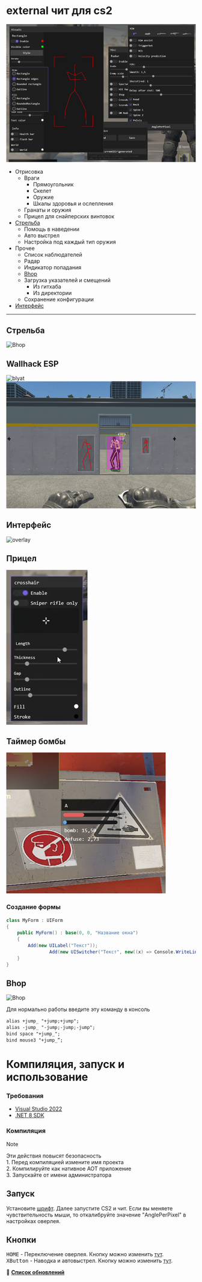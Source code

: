 ﻿﻿
# external чит для cs2

![preview](cs2/Content/preview.jpg)

+ Отрисовка
	- Враги
		* Прямоугольник
		* Скелет
		* Оружие
		* Шкалы здоровья и ослепления
	- Гранаты и оружия
	- Прицел для снайперских винтовок
+ [Стрельба](#Стрельба)
	- Помощь в наведении
	- Авто выстрел
	- Настройка под каждый тип оружия
+ Прочее
	- Список наблюдателей
	- Радар
	- Индикатор попадания
	- [Bhop](#Bhop)
	- Загрузка указателей и смещений
		* Из гитхаба
		* Из директории
	- Сохранение конфигурации
+ [Интерфейс](#UI)

<hr>

## Стрельба

![Bhop](cs2/Content/aim.gif)

## Wallhack ESP

![blyat](cs2/Content/blyat.gif)
<img src="cs2/Content/wh1002.gif" width="600" height="338"/>

## Интерфейс <a name="UI"></a>

![overlay](cs2/Content/overlay.gif)

## Прицел

![crosshair](cs2/Content/crosshair.png)

## Таймер бомбы

![bomb timer](cs2/Content/bombtimer.png)

### Создание формы

```cs
class MyForm : UIForm
{
	public MyForm() : base(0, 0, "Название окна")
	{
		Add(new UILabel("Текст"));
            	Add(new UISwitcher("Текст", new((x) => Console.WriteLine($"Значение: ${x}"))));
	}
}
```

## Bhop

![Bhop](cs2/Content/bhop.gif)

Для нормально работы введите эту команду в консоль

```html
alias +jump_ "+jump;+jump";
alias -jump_ "-jump;-jump;-jump";
bind space "+jump_";
bind mouse3 "+jump_”;
```

# Компиляция, запуск и использование

### Требования

+ <a href="https://visualstudio.microsoft.com/ru/">Visual Studio 2022</a>
+ <a href="https://dotnet.microsoft.com/en-us/download">.NET 8 SDK</a>

### Компиляция

> [!NOTE]
> Эти действия повысят безопасность<br>1. Перед компиляцией измените имя проекта<br>2. Компилируйте как нативное AOT приложение<br>3. Запускайте от имени администратора

## Запуск
Установите [шрифт](https://github.com/blyatArtem/cs2/tree/master/cs2/Content/obs_icons.ttf). Далее запустите CS2 и чит.
Если вы меняете чувствительность мыши, то откалибруйте значение "AnglePerPixel" в настройках оверлея.

## Кнопки

<kbd>HOME</kbd> - Переключение оверлея. Кнопку можно изменить <a href="https://github.com/blyatArtem/cs2/blob/10b4a5e381c1ec4ff872da02e76b8fb10cd5c11c/cs2/GameOverlay/Overlay.cs#L245">тут</a>.<br>
<kbd>XButton</kbd> - Наводка и автовыстрел. Кнопку можно изменить <a href="https://github.com/blyatArtem/cs2/blob/10b4a5e381c1ec4ff872da02e76b8fb10cd5c11c/cs2/Game/Features/AimAssist.cs#L367">тут</a>.<br>

:link: **[Список обновлений](cs2/Content/Updates.md)**